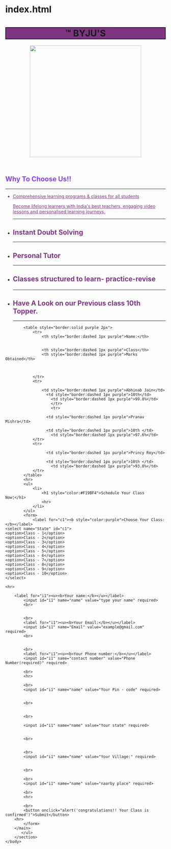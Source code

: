 # index.html
<!DOCTYPE html>
<html>
    <head>
        <title>Page Title</title>
    </head>
    <body>
        <header>
            <h1 style="border:solid 2px; background-color:#7E3584"> ™ BYJU'S</h1>
            <img src="https://i.ibb.co/R47gSyc/Screenshot-20230913-220312.jpg" width="350">
        </header>
        <main>
            <h2 style="color:#8841FE">Why To Choose Us!!</h2>
            <hr>
            <ul>
                <li style="color:#7E3584; text-align:left">
                    <u>
                        Comprehensive learning programs
& classes for all students

Become lifelong learners with India's best teachers,
engaging video lessons and personalised
learning journeys.
                    </u>
                </li>
                <hr>
               <li> <h2 style="color:#803588">Instant Doubt Solving</h2></li>
               <hr>
                <li><h2 style="color:#803588">Personal Tutor</h2></li>
                <hr>
                <li> <h2 style="color:#803588">Classes structured to learn- practice-revise

</h2></li>
<hr>
<li> <h2 style="color:#803588">Have A Look on our Previous class 10th Topper.

</h2></li>
<hr>
            </ul>
            
            <table style="border:solid purple 2px">
                <tr>
                    <th style="border:dashed 1px purple">Name:</th>
                    
                    
                    <th style="border:dashed 1px purple">Class</th>
                    <th style="border:dashed 1px purple">Marks Obtained</th>
                    
                    
                    
                </tr>
                <tr>
                    
                    <td style="border:dashed 1px purple">Abhinab Jain</td>
                      <td style="border:dashed 1px purple">10th</td>
                        <td style="border:dashed 1px purple">99.8%</td>
                        </tr>
                        <tr>
                        
                      <td style="border:dashed 1px purple">Pranav Mishra</td>
                    
                      <td style="border:dashed 1px purple">10th </td>
                        <td style="border:dashed 1px purple">97.6%</td>
                </tr>
                <tr>
                        
                      <td style="border:dashed 1px purple">Princy Roy</td>
                    
                      <td style="border:dashed 1px purple">10th </td>
                        <td style="border:dashed 1px purple">93.8%</td>
                </tr>
            </table>
            <hr>
            <ul>
                <li>
                    <h1 style="color:#F19BF4">Schedule Your Class Now¦</h1>
                    <hr>
                </li>
            </ul>
            <form>
                <label for="c1"><b style="color:purple">Choose Your Class:</b></label>
    <select name="State" id="c1">
    <option>Class - 1</option>
    <option>Class - 2</option>
    <option>Class - 3</option>
    <option>Class - 4</option>
    <option>Class - 5</option>
    <option>Class - 6</option>
    <option>Class - 7</option>
    <option>Class - 8</option>
    <option>Class - 9</option>
    <option>Class - 10</option>
    </select>
    
    <hr>
        
        <label for="i1"><u><b>Your name:</b></u></label>
            <input id="i1" name="name" value="type your name" required>
            <br>
            
            
            <br>
            <label for="i1"><u><b>Your Email:</b></u></label>
            <input id="i1" name="Email" value="example@gmail.com" required>
            <br>
            
            
            <br>
            <label for="i1"><u><b>Your Phone number:</b></u></label>
            <input id="i1" name="contact number" value="Phone Number(required)" required>
            
            <br>
            <hr>
            
            <br>
            <input id="i1" name="name" value="Your Pin - code" required>
            
            
            <br>
            
            
            <br>
            
            <input id="i1" name="name" value="Your state" required>
            
            
            <br>
            
            
            <br>
            <input id="i1" name="name" value="Your Village:" required>
            
            
            <br>
            
            <br>
            <input id="i1" name="name" value="naarby place" required>
            
            <br>
            <hr>
            
            <br>
            <button onclick="alert('congratulations!! Your Class is confirmed')">Submit</button>
        <hr>
            </form>
        </main>
           </ul>
        </section>
    </body>
</html>
